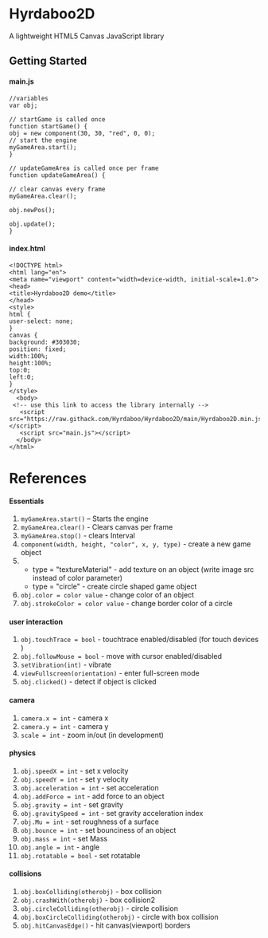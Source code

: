 # Hyrdaboo2D
A lightweight HTML5 Canvas JavaScript library

## Getting Started

#### main.js
```
//variables
var obj;

// startGame is called once
function startGame() {
obj = new component(30, 30, "red", 0, 0);
// start the engine
myGameArea.start();
} 

// updateGameArea is called once per frame
function updateGameArea() {

// clear canvas every frame
myGameArea.clear();

obj.newPos();

obj.update();
} 
```
#### index.html
```
<!DOCTYPE html>
<html lang="en">
<meta name="viewport" content="width=device-width, initial-scale=1.0">
<head>
<title>Hyrdaboo2D demo</title>
</head>
<style>
html {
user-select: none;
}
canvas {
background: #303030;
position: fixed;
width:100%;
height:100%;
top:0;
left:0;
}
</style>
  <body>
 <!-- use this link to access the library internally -->
   <script src="https://raw.githack.com/Hyrdaboo/Hyrdaboo2D/main/Hyrdaboo2D.min.js"></script>
   <script src="main.js"></script>
  </body>
</html>

```

# References

#### Essentials

1. ```myGameArea.start()``` – Starts the engine
1. ```myGameArea.clear()``` - Clears canvas per frame
1. ```myGameArea.stop()``` - clears Interval
1. ```component(width, height, "color", x, y, type)``` - create a new game object
1. * type = "textureMaterial" - add texture on an object (write image src instead of color parameter) 
   * type = "circle" - create circle shaped game object
1. ```obj.color = color value``` - change color of an object 
1. ```obj.strokeColor = color value``` - change border color of a circle

#### user interaction

1. ```obj.touchTrace = bool``` - touchtrace enabled/disabled (for touch devices ) 
1. ```obj.followMouse = bool``` - move with cursor enabled/disabled
1. ```setVibration(int)``` - vibrate
1. ```viewFullscreen(orientation)``` - enter full-screen mode
1. ```obj.clicked()``` - detect if object is clicked

#### camera

1. ```camera.x = int``` - camera x
1. ```camera.y = int``` - camera y
1. ```scale = int``` - zoom in/out (in development) 

#### physics 

1. ```obj.speedX = int``` - set x velocity 
1. ```obj.speedY = int``` - set y velocity  
1. ```obj.acceleration = int``` - set acceleration
1. ```obj.addForce = int``` - add force to an object
1. ```obj.gravity = int``` - set gravity
1. ```obj.gravitySpeed = int``` - set gravity acceleration index
1. ```obj.Mu = int``` - set roughness of a surface
1. ```obj.bounce = int``` - set bounciness of an object 
1. ```obj.mass = int``` - set Mass
1. ```obj.angle = int``` - angle
1. ```obj.rotatable = bool``` - set rotatable

#### collisions 

1. ```obj.boxColliding(otherobj)``` - box collision 
1. ```obj.crashWith(otherobj)``` - box collision2
1. ```obj.circleColliding(otherobj)``` - circle collision 
1. ```obj.boxCircleColliding(otherobj)``` - circle with box collision
1. ```obj.hitCanvasEdge()``` - hit canvas(viewport) borders



